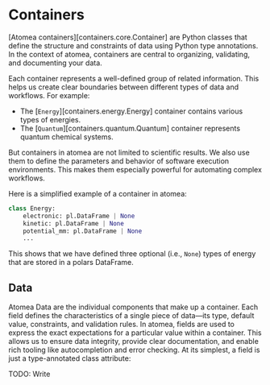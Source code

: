 # Containers

[Atomea containers][containers.core.Container] are Python classes that define the structure and constraints of data using Python type annotations.
In the context of atomea, containers are central to organizing, validating, and documenting your data.

Each container represents a well-defined group of related information.
This helps us create clear boundaries between different types of data and workflows.
For example:

-   The [`Energy`][containers.energy.Energy] container contains various types of energies.
-   The [`Quantum`][containers.quantum.Quantum] container represents quantum chemical systems.

But containers in atomea are not limited to scientific results.
We also use them to define the parameters and behavior of software execution environments.
This makes them especially powerful for automating complex workflows.

Here is a simplified example of a container in atomea:

```python
class Energy:
    electronic: pl.DataFrame | None
    kinetic: pl.DataFrame | None
    potential_mm: pl.DataFrame | None
    ...
```

This shows that we have defined three optional (i.e., `None`) types of energy that are stored in a polars DataFrame.

## Data

Atomea Data are the individual components that make up a container.
Each field defines the characteristics of a single piece of data—its type, default value, constraints, and validation rules.
In atomea, fields are used to express the exact expectations for a particular value within a container.
This allows us to ensure data integrity, provide clear documentation, and enable rich tooling like autocompletion and error checking.
At its simplest, a field is just a type-annotated class attribute:

TODO: Write
